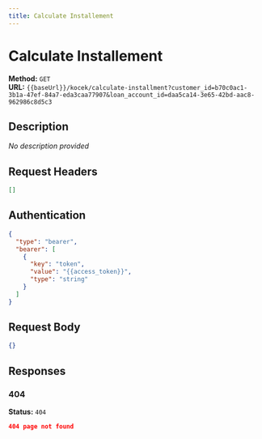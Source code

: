 ```yaml
---
title: Calculate Installement
---
```


# Calculate Installement

**Method:** `GET`  
**URL:** `{{baseUrl}}/kocek/calculate-installment?customer_id=b70c0ac1-3b1a-47ef-84a7-eda3caa77907&loan_account_id=daa5ca14-3e65-42bd-aac8-962986c8d5c3`

## Description
_No description provided_

## Request Headers
```json
[]
```

## Authentication
```json
{
  "type": "bearer",
  "bearer": [
    {
      "key": "token",
      "value": "{{access_token}}",
      "type": "string"
    }
  ]
}
```

## Request Body
```json
{}
```

## Responses
### 404

**Status:** `404`

```json
404 page not found
```

